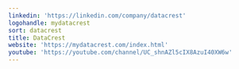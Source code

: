 ```yaml
---
linkedin: 'https://linkedin.com/company/datacrest'
logohandle: mydatacrest
sort: datacrest
title: DataCrest
website: 'https://mydatacrest.com/index.html'
youtube: 'https://youtube.com/channel/UC_shnAZl5cIX8AzuI40XW6w'
---
```

